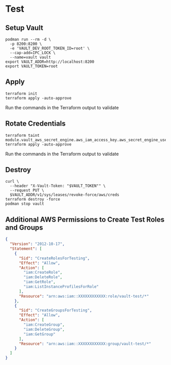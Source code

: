 # Test

## Setup Vault 

```shell script
podman run --rm -d \
  -p 8200:8200 \
  -e 'VAULT_DEV_ROOT_TOKEN_ID=root' \
  --cap-add=IPC_LOCK \
  --name=vault vault
export VAULT_ADDR=http://localhost:8200
export VAULT_TOKEN=root
```

## Apply

```shell script
terraform init
terraform apply -auto-approve
```

Run the commands in the Terraform output to validate

## Rotate Credentials

```shell script
terraform taint module.vault_aws_secret_engine.aws_iam_access_key.aws_secret_engine_user
terraform apply -auto-approve
```

Run the commands in the Terraform output to validate


## Destroy

```shell script
curl \
  --header "X-Vault-Token: "$VAULT_TOKEN"" \
  --request PUT \
  $VAULT_ADDR/v1/sys/leases/revoke-force/aws/creds
terraform destroy -force
podman stop vault
```

## Additional AWS Permissions to Create Test Roles and Groups

```json
{
  "Version": "2012-10-17",
  "Statement": [
    {
      "Sid": "CreateRolesForTesting",
      "Effect": "Allow",
      "Action": [
        "iam:CreateRole",
        "iam:DeleteRole",
        "iam:GetRole",
        "iam:ListInstanceProfilesForRole"
      ],
      "Resource": "arn:aws:iam::XXXXXXXXXXXX:role/vault-test/*"
    },
    {
      "Sid": "CreateGroupsForTesting",
      "Effect": "Allow",
      "Action": [
        "iam:CreateGroup",
        "iam:DeleteGroup",
        "iam:GetGroup"
      ],
      "Resource": "arn:aws:iam::XXXXXXXXXXXX:group/vault-test/*"
    }
  ]
}
```
